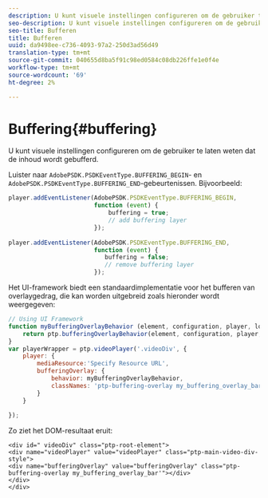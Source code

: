 ```yaml
---
description: U kunt visuele instellingen configureren om de gebruiker te laten weten dat de inhoud wordt gebufferd.
seo-description: U kunt visuele instellingen configureren om de gebruiker te laten weten dat de inhoud wordt gebufferd.
seo-title: Bufferen
title: Bufferen
uuid: da9498ee-c736-4093-97a2-250d3ad56d49
translation-type: tm+mt
source-git-commit: 040655d8ba5f91c98ed0584c08db226ffe1e0f4e
workflow-type: tm+mt
source-wordcount: '69'
ht-degree: 2%

---
```



# Buffering{#buffering}

U kunt visuele instellingen configureren om de gebruiker te laten weten dat de inhoud wordt gebufferd.

Luister naar `AdobePSDK.PSDKEventType.BUFFERING_BEGIN`- en `AdobePSDK.PSDKEventType.BUFFERING_END`-gebeurtenissen. Bijvoorbeeld:

```js
player.addEventListener(AdobePSDK.PSDKEventType.BUFFERING_BEGIN,  
                        function (event) { 
                            buffering = true; 
                            // add buffering layer 
                        }); 
  
player.addEventListener(AdobePSDK.PSDKEventType.BUFFERING_END,  
                        function (event) { 
                           buffering = false; 
                           // remove buffering layer 
                        });
```

Het UI-framework biedt een standaardimplementatie voor het bufferen van overlaygedrag, die kan worden uitgebreid zoals hieronder wordt weergegeven:

```js
// Using UI Framework 
function myBufferingOverlayBehavior (element, configuration, player, localize, baseLog) { 
    return ptp.bufferingOverlayBehavior(element, configuration, player, localize, baseLog); 
} 
var playerWrapper = ptp.videoPlayer('.videoDiv', { 
    player: { 
        mediaResource:'Specify Resource URL', 
        bufferingOverlay: { 
            behavior: myBufferingOverlayBehavior, 
            classNames: 'ptp-buffering-overlay my_buffering_overlay_bar' 
        } 
    } 
 
}); 
```

Zo ziet het DOM-resultaat eruit:

```
<div id=" videoDiv" class="ptp-root-element"> 
<div name="videoPlayer" value="videoPlayer" class="ptp-main-video-div-style"> 
<div name="bufferingOverlay" value="bufferingOverlay" class="ptp-buffering-overlay my_buffering_overlay_bar'"></div> 
</div> 
</div> 
```

